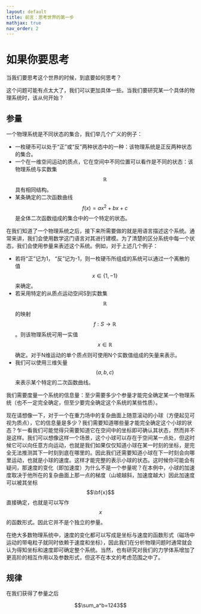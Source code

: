 ```yaml
---
layout: default
title: 前言：思考世界的第一步
mathjax: true
nav_order: 2
---
```


# 如果你要思考

当我们要思考这个世界的时候，到底要如何思考？

这个问题可能有点太大了，我们可以更加具体一些。当我们要研究某一个具体的物理系统时，该从何开始？

## 参量

一个物理系统是不同状态的集合，我们举几个广义的例子：

- 一枚硬币可以处于“正”或“反”两种状态中的一种：该物理系统是正反两种状态的集合。
- 一个在一维空间运动的质点，它在空间中不同位置可以看作是不同的状态：该物理系统与实数集$$\mathbb{R}$$具有相同结构。
- 某条确定的二次函数曲线$$f(x)=ax^2+bx+c$$是全体二次函数组成的集合中的一个特定的状态。

在我们知道了一个物理系统之后，接下来所需要做的就是用语言描述这个系统。通常来讲，我们会使用数学这门语言对其进行建模。为了清楚的区分系统中每一个状态，我们会使用参量来表述这个系统。例如，对于上述几个例子：

- 若将“正”记为1， “反”记为-1，则一枚硬币所组成的系统可以通过一个离散的值$$x\in \{1, -1\}$$来确定。
- 若采用特定的从质点运动空间S到实数集$$\mathbb{R}$$的映射$$f:S\rightarrow \mathbb{R}$$。则该物理系统可用一实值$$x\in \mathbb{R}$$确定。对于N维运动的单个质点则可使用N个实数值组成的矢量来表示。
- 我们可以使用三维矢量$$(a,b,c)$$来表示某个特定的二次函数曲线。

我们需要度量一个系统的信息量：至少需要多少个参量才能完全确定某一个物理系统（也不一定完全确定，但至少要完全确定这个系统的某些性质）。

现在请想像一下，对于一个在重力场中的复杂曲面上随意滚动的小球（方便起见可视为质点），它的信息量是多少？我们需要知道哪些量才能完全确定这个小球的状态？乍一看我们可能觉得只需要知道它在空间中的坐标即可确认其状态，然而并不是这样。我们可以想像这样一个场景，这个小球可以存在于空间某一点处，但这时候它可以向任意方向运动，也就是我们如果仅仅知道小球在某一时刻的坐标，是完全无法推测其下一时刻到底在哪里的。因此我们还需要知道小球在下一时刻会向哪里运动，也就是小球的速度。这样才能完整的表示小球的状态。这时候你可能会有疑问，那速度的变化（即加速度）为什么不是一个参量呢？在本例中，小球的加速度取决于他所在的复杂曲面上那一点的梯度（山坡越斜，加速度越大）因此加速度可以被其坐标$$\bf{x}$$直接确定，也就是可以写作$$x$$的函数形式。因此它并不是个独立的参量。

在绝大多数物理系统中，速度的变化都可以写成是坐标与速度的函数形式（磁场中运动的带电粒子就同时依赖于速度和坐标），因此我们在分析物理问题时通常就会认为得知坐标和速度即可确定整个系统。当然，也有研究对我们的力学体系增加了更高阶的相互作用以及参数形式，但这不在本文的考虑范围之中了。

## 规律

在我们获得了参量之后

$$\sum_a^b=1243$$
